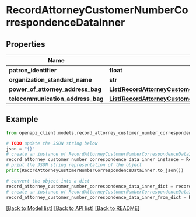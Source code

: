 # RecordAttorneyCustomerNumberCorrespondenceDataInner


## Properties

Name | Type | Description | Notes
------------ | ------------- | ------------- | -------------
**patron_identifier** | **float** |  | [optional] 
**organization_standard_name** | **str** |  | [optional] 
**power_of_attorney_address_bag** | [**List[RecordAttorneyCustomerNumberCorrespondenceDataInnerPowerOfAttorneyAddressBagInner]**](RecordAttorneyCustomerNumberCorrespondenceDataInnerPowerOfAttorneyAddressBagInner.md) |  | [optional] 
**telecommunication_address_bag** | [**List[RecordAttorneyCustomerNumberCorrespondenceDataInnerTelecommunicationAddressBagInner]**](RecordAttorneyCustomerNumberCorrespondenceDataInnerTelecommunicationAddressBagInner.md) |  | [optional] 

## Example

```python
from openapi_client.models.record_attorney_customer_number_correspondence_data_inner import RecordAttorneyCustomerNumberCorrespondenceDataInner

# TODO update the JSON string below
json = "{}"
# create an instance of RecordAttorneyCustomerNumberCorrespondenceDataInner from a JSON string
record_attorney_customer_number_correspondence_data_inner_instance = RecordAttorneyCustomerNumberCorrespondenceDataInner.from_json(json)
# print the JSON string representation of the object
print(RecordAttorneyCustomerNumberCorrespondenceDataInner.to_json())

# convert the object into a dict
record_attorney_customer_number_correspondence_data_inner_dict = record_attorney_customer_number_correspondence_data_inner_instance.to_dict()
# create an instance of RecordAttorneyCustomerNumberCorrespondenceDataInner from a dict
record_attorney_customer_number_correspondence_data_inner_from_dict = RecordAttorneyCustomerNumberCorrespondenceDataInner.from_dict(record_attorney_customer_number_correspondence_data_inner_dict)
```
[[Back to Model list]](../README.md#documentation-for-models) [[Back to API list]](../README.md#documentation-for-api-endpoints) [[Back to README]](../README.md)


